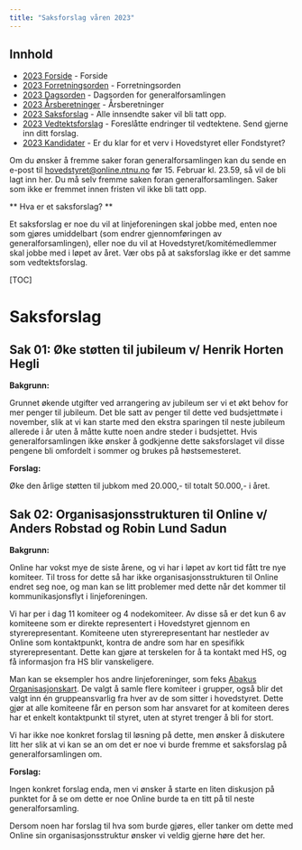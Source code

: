 ```yaml
---
title: "Saksforslag våren 2023"
---
```


## Innhold  
* [2023 Forside](/wiki/online/generalforsamlingen/genfors2023v)   - Forside
* [2023 Forretningsorden](/wiki/online/generalforsamlingen/genfors2023v/forretningsorden) - Forretningsorden
* [2023 Dagsorden](/wiki/online/generalforsamlingen/genfors2023v/dagsorden) - Dagsorden for generalforsamlingen
* [2023 Årsberetninger](/wiki/online/generalforsamlingen/genfors2023v/aarsberetninger) - Årsberetninger
* [2023 Saksforslag](/wiki/online/generalforsamlingen/genfors2023v/saksforslag) - Alle innsendte saker vil bli tatt opp.
* [2023 Vedtektsforslag](/wiki/online/generalforsamlingen/genfors2023v/vedtekstforslag) - Foreslåtte endringer til vedtektene. Send gjerne inn ditt forslag.
* [2023 Kandidater](/wiki/online/generalforsamlingen/genfors2023v/valg) - Er du klar for et verv i Hovedstyret eller Fondstyret? 



Om du ønsker å fremme saker foran generalforsamlingen kan du sende en e-post til hovedstyret@online.ntnu.no før 15. Februar kl. 23.59, så vil de bli lagt inn her. Du må selv fremme saken foran generalforsamlingen. Saker som ikke er fremmet innen fristen vil ikke bli tatt opp. 

** Hva er et saksforslag? **

Et saksforslag er noe du vil at linjeforeningen skal jobbe med, enten noe som gjøres umiddelbart (som endrer gjennomføringen av generalforsamlingen), eller noe du vil at Hovedstyret/komitémedlemmer skal jobbe med i løpet av året. Vær obs på at saksforslag ikke er det samme som vedtektsforslag.

[TOC]

# Saksforslag 

## Sak 01: Øke støtten til jubileum v/ Henrik Horten Hegli

**Bakgrunn:**  

Grunnet økende utgifter ved arrangering av jubileum ser vi et økt behov for mer penger til jubileum. Det ble satt av penger til dette ved budsjettmøte i november, slik at vi kan starte med den ekstra sparingen til neste jubileum allerede i år uten å måtte kutte noen andre steder i budsjettet. Hvis generalforsamlingen ikke ønsker å godkjenne dette saksforslaget vil disse pengene bli omfordelt i sommer og brukes på høstsemesteret. 

**Forslag:**  

Øke den årlige støtten til jubkom med 20.000,- til totalt 50.000,- i året.

## Sak 02: Organisasjonsstrukturen til Online v/ Anders Robstad og Robin Lund Sadun

**Bakgrunn:**  


Online har vokst mye de siste årene, og vi har i løpet av kort tid fått tre nye komiteer. Til tross for dette så har ikke organisasjonsstrukturen til Online endret seg noe, og man kan se litt problemer med dette når det kommer til kommunikasjonsflyt i linjeforeningen. 

Vi har per i dag 11 komiteer og 4 nodekomiteer. Av disse så er det kun 6 av komiteene som er direkte representert i Hovedstyret gjennom en styrerepresentant. Komiteene uten styrerepresentant har nestleder av Online som kontaktpunkt, kontra de andre som har en spesifikk styrerepresentant. Dette kan gjøre at terskelen for å ta kontakt med HS, og få informasjon fra HS blir vanskeligere. 

Man kan se eksempler hos andre linjeforeninger, som feks [Abakus Organisasjonskart](https://abakus.no/pages/organisasjon/109-organisasjonskart). De valgt å samle flere komiteer i grupper, også blir det valgt inn én gruppeansvarlig fra hver av de som sitter i hovedstyret. Dette gjør at alle komiteene får en person som har ansvaret for at komiteen deres har et enkelt kontaktpunkt til styret, uten at styret trenger å bli for stort. 

Vi har ikke noe konkret forslag til løsning på dette, men ønsker å diskutere litt her slik at vi kan se an om det er noe vi burde fremme et saksforslag på generalforsamlingen om. 

**Forslag:**

Ingen konkret forslag enda, men vi ønsker å starte en liten diskusjon på punktet for å se om dette er noe Online burde ta en titt på til neste generalforsamling. 

Dersom noen har forslag til hva som burde gjøres, eller tanker om dette med Online sin organisasjonsstruktur ønsker vi veldig gjerne høre det her.